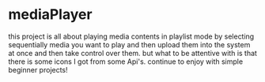 # mediaPlayer
this project is all about playing media contents in playlist mode by selecting sequentially media you want to play and then upload them into the system at once and then take control over them. but what to be attentive with is that there is some icons I got from some Api's. continue to enjoy with simple beginner projects!
